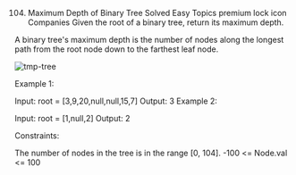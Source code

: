 104. Maximum Depth of Binary Tree
Solved
Easy
Topics
premium lock icon
Companies
Given the root of a binary tree, return its maximum depth.

A binary tree's maximum depth is the number of nodes along the longest path from the root node down to the farthest leaf node.

 ![tmp-tree](https://github.com/user-attachments/assets/01ac07c9-adfb-4c30-b8de-0124638dc4b9)


Example 1:


Input: root = [3,9,20,null,null,15,7]
Output: 3
Example 2:

Input: root = [1,null,2]
Output: 2
 

Constraints:

The number of nodes in the tree is in the range [0, 104].
-100 <= Node.val <= 100

